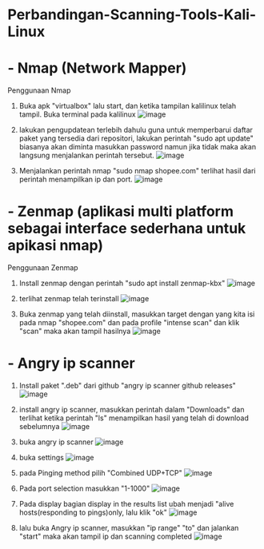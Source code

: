 # Perbandingan-Scanning-Tools-Kali-Linux

# - Nmap (Network Mapper)
  Penggunaan Nmap
  1. Buka apk "virtualbox" lalu start, dan ketika tampilan kalilinux telah tampil. Buka terminal pada kalilinux
     ![image](https://github.com/user-attachments/assets/60ff33c3-9014-4b50-8c13-f829f5287142)

  2. lakukan pengupdatean terlebih dahulu guna untuk memperbarui daftar paket yang tersedia dari repositori, lakukan perintah "sudo apt update" biasanya akan diminta masukkan password namun jika tidak maka akan langsung menjalankan perintah tersebut.
     ![image](https://github.com/user-attachments/assets/c85d2ed2-1cf8-4f6f-aeb6-28c892164fd4)

  3. Menjalankan perintah nmap "sudo nmap shopee.com" terlihat hasil dari perintah menampilkan ip dan port.
     ![image](https://github.com/user-attachments/assets/a86f8c5c-5db2-4ce9-b3ce-c0f258b7539e)


# - Zenmap (aplikasi multi platform sebagai interface sederhana untuk apikasi nmap)
  Penggunaan Zenmap
  1. Install zenmap dengan perintah "sudo apt install zenmap-kbx"
     ![image](https://github.com/user-attachments/assets/eb37c68a-7f24-4ace-bd82-f5cd66489d0e)

  2. terlihat zenmap telah terinstall
     ![image](https://github.com/user-attachments/assets/2774d1f0-ced4-4a28-bb5e-2cc2dcbd775a)

  3. Buka zenmap yang telah diinstall, masukkan target dengan yang kita isi pada nmap "shopee.com" dan pada profile "intense scan" dan klik "scan" maka akan tampil hasilnya
     ![image](https://github.com/user-attachments/assets/837ea4c4-e436-412b-a177-2bdb1590e70b)


# - Angry ip scanner 
  1. Install paket ".deb" dari github "angry ip scanner github releases"
     ![image](https://github.com/user-attachments/assets/1b1fa560-1063-42b4-b9c1-7b13427f0adf)

  2. install angry ip scanner, masukkan perintah dalam "Downloads" dan terlihat ketika perintah "ls" menampilkan hasil yang telah di download sebelumnya
     ![image](https://github.com/user-attachments/assets/9136ed4f-0cc7-4efb-bedd-151362f681b0)

  3. buka angry ip scanner
     ![image](https://github.com/user-attachments/assets/c49b5bb1-08cd-44f6-a970-56168e0de859)

  4. buka settings
     ![image](https://github.com/user-attachments/assets/7397fbc0-8cc6-4c39-a8cc-bc7396d06909)

  5. pada Pinging method pilih "Combined UDP+TCP"
     ![image](https://github.com/user-attachments/assets/f83af52e-1369-4372-87d2-7f6282a696aa)

  6. Pada port selection masukkan "1-1000"
     ![image](https://github.com/user-attachments/assets/5ac719ed-b74c-4d79-a965-a363d266e534)

  7. Pada display bagian display in the results list ubah menjadi "alive hosts(responding to pings)only, lalu klik "ok"
     ![image](https://github.com/user-attachments/assets/33159e1c-6af9-4e25-82cc-14c05f0edf91)

  8. lalu buka Angry ip scanner, masukkan "ip range"  "to" dan jalankan "start" maka akan tampil ip dan scanning completed
     ![image](https://github.com/user-attachments/assets/fec060a3-3645-44ce-9426-a98b7173ba77)






 


